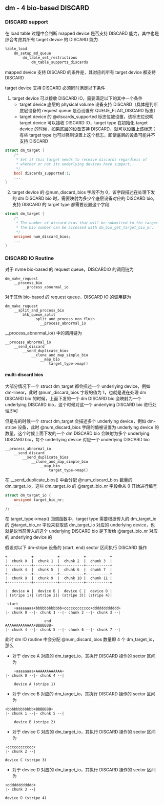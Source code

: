 ## dm - 4 bio-based DISCARD

### DISCARD support

在 load table 过程中会判断 mapped device 是否支持 DISCARD 能力，其中也是综合考虑其所有 target device 的 DISCARD 能力

```sh
table_load
    dm_setup_md_queue
        dm_table_set_restrictions
            dm_table_supports_discards
```


mapped device 支持 DISCARD 的条件是，其对应的所有 target device 都支持 DISCARD

target device 支持 DISCARD 必须同时满足以下条件

1. target device 可以接收 DISCARD IO，需要满足以下的其中一个条件
    - target device 底层的 physical volume 设备支持 DISCARD（具体是判断底层设备的 request queue 是否设置有 QUEUE_FLAG_DISCARD 标志）
    - target device 的 @discards_supported 标志位被设置，该标志位说明 target device 可以接收 DISCARD IO，target type 在初始化 target device 的时候，如果底层的设备支持 DISCARD，就可以设置上该标志；有些 target type 也可以强制设置上这个标志，即使底层的设备可能并不支持 DISCARD

```c
struct dm_target {
	/*
	 * Set if this target needs to receive discards regardless of
	 * whether or not its underlying devices have support.
	 */
	bool discards_supported:1;
	...
}
```


2. target device 的 @num_discard_bios 字段不为 0，该字段描述在处理下发的 dm DISCARD bio 时，需要映射为多少个底层设备对应的 DISCARD bio，支持 DISCARD 的 target type 都需要设置这个字段

```c
struct dm_target {
	/*
	 * The number of discard bios that will be submitted to the target.
	 * The bio number can be accessed with dm_bio_get_target_bio_nr.
	 */
	unsigned num_discard_bios;
	...
}
```


### DISCARD IO Routine

对于 nvme bio-based 的 request queue，DISCARDIO 的调用链为

```
dm_make_request
    __process_bio
        __process_abnormal_io
```

对于其他 bio-based 的 request queue，DISCARD IO 的调用链为

```
dm_make_request
    __split_and_process_bio
        blk_queue_split
            __split_and_process_non_flush
                __process_abnormal_io
```


__process_abnormal_io() 中的调用链为

```
__process_abnormal_io
    __send_discard
        __send_duplicate_bios
            __clone_and_map_simple_bio
                __map_bio
                    target_type->map()
```


#### multi-discard bios

大部分情况下一个 struct dm_target 都会描述一个 underlying device，例如 dm-linear，此时 @num_discard_bios 字段的值为 1，也就是说在处理 dm DISCARD bio 的时候，上面下发的一个 dm DISCARD bio 会映射为一个 underlying DISCARD bio，这个时候对这一个 underlying DISCARD bio 进行处理即可

但是有的时候一个 struct dm_target 会描述多个 underlying device，例如 dm-stripe 设备，此时 @num_discard_bios 字段的值被设置为 underlying device 的数量，这个时候上面下发的一个 dm DISCARD bio 会映射为多个 underlying DISCARD bio，每个 underlying device 对应一个 underlying DISCARD bio

```
__process_abnormal_io
    __send_discard
        __send_duplicate_bios
            __clone_and_map_simple_bio
                __map_bio
                    target_type->map()
```

在 __send_duplicate_bios() 中会分配 @num_discard_bios 数量的 dm_target_io，这些 dm_target_io 的 @target_bio_nr 字段会从 0 开始进行编号

```c
struct dm_target_io {
	unsigned target_bio_nr;
	...
};
```

在 target_type->map() 回调函数中，target type 需要根据传入的 dm_target_io 的 @target_bio_nr 字段来获取该 dm_target_io 对应的 underlying device，也就是说当前传入的这个 underlying DISCARD bio 是下发给 @target_bio_nr 对应的 underlying device 的



假设对以下 dm-stripe 设备的 (start, end) sector 区间执行 DISCARD 操作

```
+-----------+-----------+-----------+-----------+
|  chunk 0  |  chunk 1  |  chunk 2  |  chunk 3  |
+-----------+-----------+-----------+-----------+
|  chunk 4  |  chunk 5  |  chunk 6  |  chunk 7  |
+-----------+-----------+-----------+-----------+
|  chunk 8  |  chunk 9  |  chunk 10 |  chunk 11 |
+-----------+-----------+-----------+-----------+

|  device A |  device B |  device C |  device D |
| (stripe 1)| (stripe 2)| (stripe 3)| (stripe 4)|
```


```
 start
    +aaaaaaaa+bbbbbbbbbbbb+cccccccccccc+dddddddddddd+
|- chunk 0 --|- chunk 1 --|- chunk 2 --|- chunk 3 --|

                  end
AAAAAAAAAAAAA+BBBBBBB+
|- chunk 4 --|- chunk 5 --|- chunk 6 --|- chunk 7 --|
```

此时 dm IO routine 中会分配 @num_discard_bios 数量即 4 个 dm_target_io，那么

- 对于 device A 对应的 dm_target_io，其执行 DISCARD 操作的 sector 区间为

```
    +aaaaaaaa+AAAAAAAAAAAA+
|- chunk 0 --|- chunk 4 --|

    device A (stripe 1)
```


- 对于 device B 对应的 dm_target_io，其执行 DISCARD 操作的 sector 区间为

```
+bbbbbbbbbbbb+BBBBBBB+
|- chunk 1 --|- chunk 5 --|

    device B (stripe 2)
```


- 对于 device C 对应的 dm_target_io，其执行 DISCARD 操作的 sector 区间为

```
+cccccccccccc+
|- chunk 2 --|

device C (stripe 3)
```


- 对于 device D 对应的 dm_target_io，其执行 DISCARD 操作的 sector 区间为

```
+dddddddddddd+
|- chunk 3 --|

device D (stripe 4)
```
